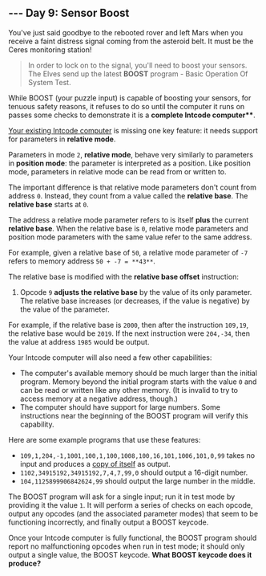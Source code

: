 ## --- Day 9: Sensor Boost

You've just said goodbye to the rebooted rover and left Mars when you receive a faint distress
signal coming from the asteroid belt. It must be the Ceres monitoring station!

> In order to lock on to the signal, you'll need to boost your sensors. The Elves send up the latest
> **BOOST** program - Basic Operation Of System Test.

While BOOST (your puzzle input) is capable of boosting your sensors, for
<span title="Oh sure, NOW safety is a priority.">tenuous safety reasons</span>, it refuses to do so
until the computer it runs on passes some checks to demonstrate it is a **complete Intcode
computer\*\***.

[Your existing Intcode computer](5) is missing one key feature: it needs support for parameters in
**relative mode**.

Parameters in mode `2`, **relative mode**, behave very similarly to parameters in **position mode**:
the parameter is interpreted as a position. Like position mode, parameters in relative mode can be
read from or written to.

The important difference is that relative mode parameters don't count from address `0`. Instead,
they count from a value called the **relative base**. The **relative base** starts at `0`.

The address a relative mode parameter refers to is itself **plus** the current **relative base**.
When the relative base is `0`, relative mode parameters and position mode parameters with the same
value refer to the same address.

For example, given a relative base of `50`, a relative mode parameter of `-7` refers to memory
address `50 + -7 = **43**`.

The relative base is modified with the **relative base offset** instruction:

1. Opcode `9` **adjusts the relative base** by the value of its only parameter. The relative base
   increases (or decreases, if the value is negative) by the value of the parameter.

For example, if the relative base is `2000`, then after the instruction `109,19`, the relative base
would be `2019`. If the next instruction were `204,-34`, then the value at address `1985` would be
output.

Your Intcode computer will also need a few other capabilities:

- The computer's available memory should be much larger than the initial program. Memory beyond the
  initial program starts with the value `0` and can be read or written like any other memory. (It is
  invalid to try to access memory at a negative address, though.)
- The computer should have support for large numbers. Some instructions near the beginning of the
  BOOST program will verify this capability.

Here are some example programs that use these features:

- `109,1,204,-1,1001,100,1,100,1008,100,16,101,1006,101,0,99` takes no input and produces a
  [copy of itself](<https://en.wikipedia.org/wiki/Quine_(computing)>) as output.
- `1102,34915192,34915192,7,4,7,99,0` should output a 16-digit number.
- `104,1125899906842624,99` should output the large number in the middle.

The BOOST program will ask for a single input; run it in test mode by providing it the value `1`. It
will perform a series of checks on each opcode, output any opcodes (and the associated parameter
modes) that seem to be functioning incorrectly, and finally output a BOOST keycode.

Once your Intcode computer is fully functional, the BOOST program should report no malfunctioning
opcodes when run in test mode; it should only output a single value, the BOOST keycode. **What BOOST
keycode does it produce?**
